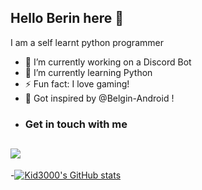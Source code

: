 ## Hello Berin here 👋
I am a self learnt python programmer

- 🔭 I’m currently working on a Discord Bot
- 🌱 I’m currently learning Python
- ⚡ Fun fact: I love gaming!
- :slightly_smiling_face: Got inspired by @Belgin-Android !
- ### Get in touch with me

[<img src="https://blog.logomyway.com/wp-content/uploads/2020/12/discord-mascot.png">](https://discord.gg/X7PKtknzHk)
-
-[![Kid3000's GitHub stats](https://github-readme-stats.vercel.app/api?username=Kid3000)](https://github.com/Kid3000/github-readme-stats)





